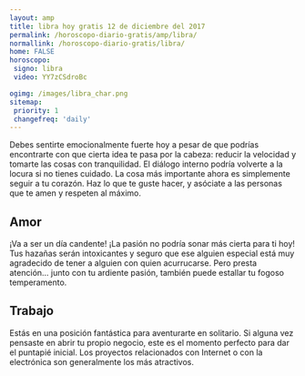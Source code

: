 ```yaml
---
layout: amp
title: libra hoy gratis 12 de diciembre del 2017 
permalink: /horoscopo-diario-gratis/amp/libra/
normallink: /horoscopo-diario-gratis/libra/
home: FALSE
horoscopo:
 signo: libra
 video: YY7zCSdroBc

ogimg: /images/libra_char.png
sitemap:
 priority: 1
 changefreq: 'daily'
---
```



Debes sentirte emocionalmente fuerte hoy a pesar de que podrías encontrarte con que cierta idea te pasa por la cabeza: reducir la velocidad y tomarte las cosas con tranquilidad. El diálogo interno podría volverte a la locura si no tienes cuidado. La cosa más importante ahora es simplemente seguir a tu corazón. Haz lo que te guste hacer, y asóciate a las personas que te amen y respeten al máximo.

## Amor

¡Va a ser un día candente! ¡La pasión no podría sonar más cierta para ti hoy! Tus hazañas serán intoxicantes y seguro que ese alguien especial está muy agradecido de tener a alguien con quien acurrucarse. Pero presta atención... junto con tu ardiente pasión, también puede estallar tu fogoso temperamento.

## Trabajo

Estás en una posición fantástica para aventurarte en solitario. Si alguna vez pensaste en abrir tu propio negocio, este es el momento perfecto para dar el puntapié inicial. Los proyectos relacionados con Internet o con la electrónica son generalmente los más atractivos.